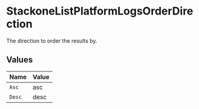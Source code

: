 # StackoneListPlatformLogsOrderDirection

The direction to order the results by.


## Values

| Name   | Value  |
| ------ | ------ |
| `Asc`  | asc    |
| `Desc` | desc   |